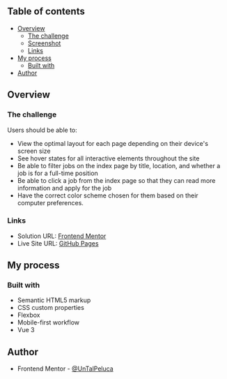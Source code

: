 ## Table of contents

- [Overview](#overview)
  - [The challenge](#the-challenge)
  - [Screenshot](#screenshot)
  - [Links](#links)
- [My process](#my-process)
  - [Built with](#built-with)
- [Author](#author)

## Overview

### The challenge

Users should be able to:

- View the optimal layout for each page depending on their device's screen size
- See hover states for all interactive elements throughout the site
- Be able to filter jobs on the index page by title, location, and whether a job is for a full-time position
- Be able to click a job from the index page so that they can read more information and apply for the job
- Have the correct color scheme chosen for them based on their computer preferences.

### Links

- Solution URL: [Frontend Mentor](https://www.frontendmentor.io/solutions/dev-jobs-app-with-vue-mDIqEMZkJ)
- Live Site URL: [GitHub Pages](https://untalpeluca.github.io/DevJobsApp/)

## My process

### Built with

- Semantic HTML5 markup
- CSS custom properties
- Flexbox
- Mobile-first workflow
- Vue 3

## Author

- Frontend Mentor - [@UnTalPeluca](https://www.frontendmentor.io/profile/untalpeluca)
